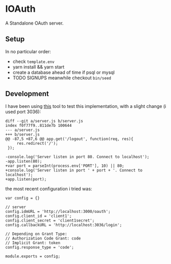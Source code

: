 # IOAuth

A Standalone OAuth server.

## Setup

In no particular order:

* check `template.env`
* yarn install && yarn start
* create a database ahead of time if psql or mysql
* TODO SIGNUPS meanwhile checkout `bin/seed`

## Development

I have been using [this](https://github.com/ging/oauth2-example-client) tool
to test this implementation, with a slight change (i used port 3036):

```
diff --git a/server.js b/server.js
index f0f77f9..811de7b 100644
--- a/server.js
+++ b/server.js
@@ -87,5 +87,6 @@ app.get('/logout', function(req, res){
     res.redirect('/');
 });
 
-console.log('Server listen in port 80. Connect to localhost');
-app.listen(80);
+var port = parseInt(process.env['PORT'], 10) || 80;
+console.log('Server listen in port ' + port + '. Connect to localhost');
+app.listen(port);
```

the most recent configuration i tried was:

```
var config = {}

// server
config.idmURL = 'http://localhost:3000/oauth';
config.client_id = 'client1';
config.client_secret = 'client1secret';
config.callbackURL = 'http://localhost:3036/login';

// Depending on Grant Type:
// Authorization Code Grant: code
// Implicit Grant: token
config.response_type = 'code';

module.exports = config;
```

